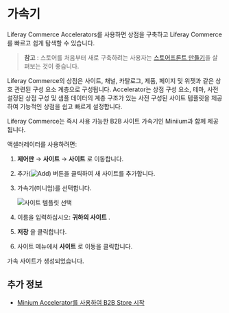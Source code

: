 # 가속기

Liferay Commerce Accelerators를 사용하면 상점을 구축하고 Liferay Commerce를 빠르고 쉽게 탐색할 수 있습니다.

> **참고** : 스토어를 처음부터 새로 구축하려는 사용자는 [스토어프론트 만들기](../creating-store-content/creating-your-storefront.md)을 살펴보는 것이 좋습니다.

Liferay Commerce의 상점은 사이트, 채널, 카탈로그, 제품, 페이지 및 위젯과 같은 상호 관련된 구성 요소 계층으로 구성됩니다. Accelerator는 상점 구성 요소, 테마, 사전 설정된 상점 구성 및 샘플 데이터의 계층 구조가 있는 사전 구성된 사이트 템플릿을 제공하여 기능적인 상점을 쉽고 빠르게 설정합니다.

Liferay Commerce는 즉시 사용 가능한 B2B 사이트 가속기인 Miniium과 함께 제공됩니다.

액셀러레이터를 사용하려면:

1. **제어판** → **사이트** → **사이트** 로 이동합니다.
2. 추가(![Add](../images/icon-add.png)) 버튼을 클릭하여 새 사이트를 추가합니다.
3. 가속기(미니엄)를 선택합니다.

    ![사이트 템플릿 선택](./accelerators/images/01.png)

4. 이름을 입력하십시오: **귀하의 사이트** .
5. **저장** 을 클릭합니다.
6. 사이트 메뉴에서 **사이트** 로 이동을 클릭합니다.

가속 사이트가 생성되었습니다.

## 추가 정보

* [Minium Accelerator를 사용하여 B2B Store 시작](../starting-a-store/using-the-minium-accelerator-to-jump-start-your-b2b-store.md)
